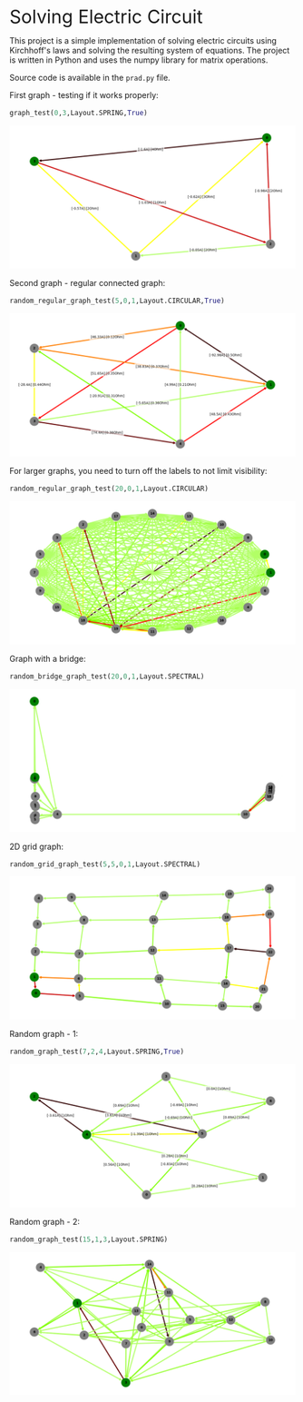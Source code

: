 <font size="6">
Solving Electric Circuit
</font>
<br>

This project is a simple implementation of solving electric circuits using Kirchhoff's laws and solving the resulting system of equations. The project is written in Python and uses the numpy library for matrix operations.

Source code is available in the `prad.py` file.

First graph - testing if it works properly:
```python
graph_test(0,3,Layout.SPRING,True)
```
![pierwszy_graf](./Figure_1.png)


Second graph - regular connected graph:
```python
random_regular_graph_test(5,0,1,Layout.CIRCULAR,True)
```
![drugi_graf](./Figure_2.png)


For larger graphs, you need to turn off the labels to not limit visibility:
```python
random_regular_graph_test(20,0,1,Layout.CIRCULAR)
```
![trzeci_graf](./Figure_3.png)

Graph with a bridge:
```python
random_bridge_graph_test(20,0,1,Layout.SPECTRAL)
```
![czwarty_graf](./Figure_4.png)

2D grid graph:
```python
random_grid_graph_test(5,5,0,1,Layout.SPECTRAL)
```
![piąty_graf](./Figure_5.png)

Random graph - 1:
```python
random_graph_test(7,2,4,Layout.SPRING,True)
```
![szósty_graf](./Figure_6.png)

Random graph - 2:
```python
random_graph_test(15,1,3,Layout.SPRING)
```
![siódmy_graf](./Figure_7.png)
